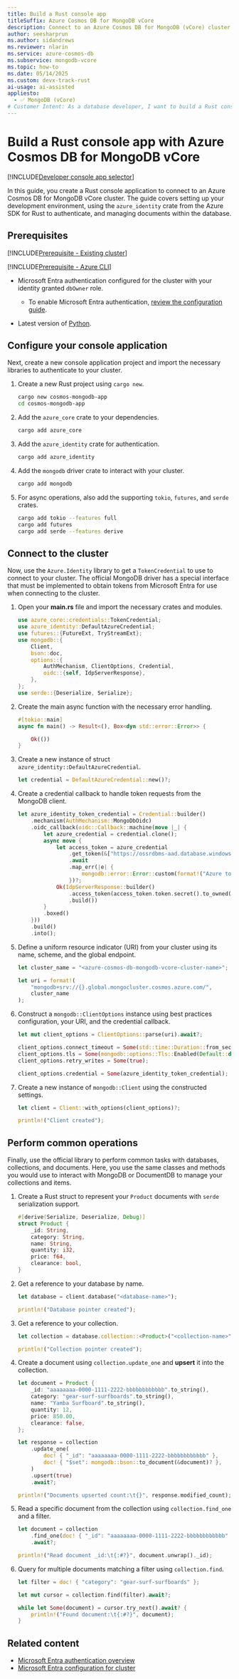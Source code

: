 ```yaml
---
title: Build a Rust console app
titleSuffix: Azure Cosmos DB for MongoDB vCore
description: Connect to an Azure Cosmos DB for MongoDB (vCore) cluster by using a Rust console application in your preferred developer language.
author: seesharprun
ms.author: sidandrews
ms.reviewer: nlarin
ms.service: azure-cosmos-db
ms.subservice: mongodb-vcore
ms.topic: how-to
ms.date: 05/14/2025
ms.custom: devx-track-rust
ai-usage: ai-assisted
appliesto:
  - ✅ MongoDB (vCore)
# Customer Intent: As a database developer, I want to build a Rust console application to quickly and securely connect to and query my database and collections.
---
```


# Build a Rust console app with Azure Cosmos DB for MongoDB vCore

[!INCLUDE[Developer console app selector](includes/selector-build-console-app-dev.md)]

In this guide, you create a Rust console application to connect to an Azure Cosmos DB for MongoDB vCore cluster. The guide covers setting up your development environment, using the `azure_identity` crate from the Azure SDK for Rust to authenticate, and managing documents within the database.

## Prerequisites

[!INCLUDE[Prerequisite - Existing cluster](includes/prereq-existing-cluster.md)]

[!INCLUDE[Prerequisite - Azure CLI](includes/prereq-azure-cli.md)]

- Microsoft Entra authentication configured for the cluster with your identity granted `dbOwner` role.

    - To enable Microsoft Entra authentication, [review the configuration guide](how-to-configure-entra-authentication.md).

- Latest version of [Python](https://www.python.org).

## Configure your console application

Next, create a new console application project and import the necessary libraries to authenticate to your cluster.

1. Create a new Rust project using `cargo new`.

    ```bash
    cargo new cosmos-mongodb-app
    cd cosmos-mongodb-app
    ```

1. Add the `azure_core` crate to your dependencies.

    ```bash
    cargo add azure_core
    ```

1. Add the `azure_identity` crate for authentication.

    ```bash
    cargo add azure_identity
    ```
    
1. Add the `mongodb` driver crate to interact with your cluster.

    ```bash
    cargo add mongodb
    ```
    
1. For async operations, also add the supporting `tokio`, `futures`, and `serde` crates.
   
    ```bash
    cargo add tokio --features full
    cargo add futures
    cargo add serde --features derive
    ```

## Connect to the cluster

Now, use the `Azure.Identity` library to get a `TokenCredential` to use to connect to your cluster. The official MongoDB driver has a special interface that must be implemented to obtain tokens from Microsoft Entra for use when connecting to the cluster.

1. Open your **main.rs** file and import the necessary crates and modules.

    ```rust
    use azure_core::credentials::TokenCredential;
    use azure_identity::DefaultAzureCredential;
    use futures::{FutureExt, TryStreamExt};
    use mongodb::{
        Client,
        bson::doc,
        options::{
            AuthMechanism, ClientOptions, Credential,
            oidc::{self, IdpServerResponse},
        },
    };
    use serde::{Deserialize, Serialize};
    ```

1. Create the main async function with the necessary error handling.

    ```rust
    #[tokio::main]
    async fn main() -> Result<(), Box<dyn std::error::Error>> {

        Ok(())
    }
    ```

1. Create a new instance of struct `azure_identity::DefaultAzureCredential`.

    ```rust
    let credential = DefaultAzureCredential::new()?;
    ```

1. Create a credential callback to handle token requests from the MongoDB client.

    ```rust
    let azure_identity_token_credential = Credential::builder()
        .mechanism(AuthMechanism::MongoDbOidc)
        .oidc_callback(oidc::Callback::machine(move |_| {
            let azure_credential = credential.clone();
            async move {
                let access_token = azure_credential
                    .get_token(&["https://ossrdbms-aad.database.windows.net/.default"])
                    .await
                    .map_err(|e| {
                        mongodb::error::Error::custom(format!("Azure token error: {}", e))
                    })?;
                Ok(IdpServerResponse::builder()
                    .access_token(access_token.token.secret().to_owned())
                    .build())
            }
            .boxed()
        }))
        .build()
        .into();
    ```

1. Define a uniform resource indicator (URI) from your cluster using its name, scheme, and the global endpoint.

    ```rust
    let cluster_name = "<azure-cosmos-db-mongodb-vcore-cluster-name>";

    let uri = format!(
        "mongodb+srv://{}.global.mongocluster.cosmos.azure.com/",
        cluster_name
    );
    ```

1. Construct a `mongodb::ClientOptions` instance using best practices configuration, your URI, and the credential callback.

    ```rust
    let mut client_options = ClientOptions::parse(uri).await?;

    client_options.connect_timeout = Some(std::time::Duration::from_secs(120));
    client_options.tls = Some(mongodb::options::Tls::Enabled(Default::default()));
    client_options.retry_writes = Some(true);

    client_options.credential = Some(azure_identity_token_credential);
    ```

1. Create a new instance of `mongodb::Client` using the constructed settings.

    ```rust
    let client = Client::with_options(client_options)?;

    println!("Client created");
    ```

## Perform common operations

Finally, use the official library to perform common tasks with databases, collections, and documents. Here, you use the same classes and methods you would use to interact with MongoDB or DocumentDB to manage your collections and items.

1. Create a Rust struct to represent your `Product` documents with `serde` serialization support.

    ```rust
    #[derive(Serialize, Deserialize, Debug)]
    struct Product {
        _id: String,
        category: String,
        name: String,
        quantity: i32,
        price: f64,
        clearance: bool,
    }
    ```

1. Get a reference to your database by name.

    ```rust
    let database = client.database("<database-name>");

    println!("Database pointer created");
    ```

1. Get a reference to your collection.

    ```rust
    let collection = database.collection::<Product>("<collection-name>");

    println!("Collection pointer created");
    ```

1. Create a document using `collection.update_one` and **upsert** it into the collection.

    ```rust
    let document = Product {
        _id: "aaaaaaaa-0000-1111-2222-bbbbbbbbbbbb".to_string(),
        category: "gear-surf-surfboards".to_string(),
        name: "Yamba Surfboard".to_string(),
        quantity: 12,
        price: 850.00,
        clearance: false,
    };

    let response = collection
        .update_one(
            doc! { "_id": "aaaaaaaa-0000-1111-2222-bbbbbbbbbbbb" },
            doc! { "$set": mongodb::bson::to_document(&document)? },
        )
        .upsert(true)
        .await?;

    println!("Documents upserted count:\t{}", response.modified_count);
    ```

1. Read a specific document from the collection using `collection.find_one` and a filter.

    ```rust
    let document = collection
        .find_one(doc! { "_id": "aaaaaaaa-0000-1111-2222-bbbbbbbbbbbb" })
        .await?;

    println!("Read document _id:\t{:#?}", document.unwrap()._id);
    ```

1. Query for multiple documents matching a filter using `collection.find`.

    ```rust
    let filter = doc! { "category": "gear-surf-surfboards" };

    let mut cursor = collection.find(filter).await?;

    while let Some(document) = cursor.try_next().await? {
        println!("Found document:\t{:#?}", document);
    }
    ```

## Related content

- [Microsoft Entra authentication overview](entra-authentication.md)
- [Microsoft Entra configuration for cluster](how-to-configure-entra-authentication.md)
